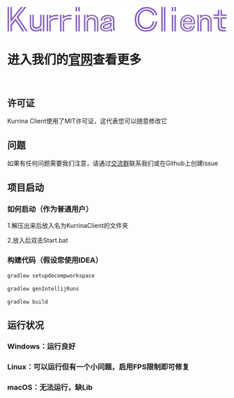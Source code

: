 <p align="center">
  <img src="/.github/assets/KurrinaLogo.png" alt="Kurrina Client" title="KurrinaClient">
</p>


# 进入我们的[官网](https://kurrinaclient.github.io/)查看更多
<br>

## 许可证
Kurrina Client使用了MIT许可证，这代表您可以随意修改它

## 问题
如果有任何问题需要我们注意，请通过[交流群](https://qm.qq.com/cgi-bin/qm/qr?k=TeRXozTGL4-x_PHQvOSu-1jfVm7M5Wo7&jump_from=webapi&authKey=kdS3k/8SiWLvnUVo139EyK37SO/eM8RS0jk8JOwqeqnOcPXQdwLYSHRfgK04o68d)联系我们或在Github上创建issue

## 项目启动
### 如何启动（作为普通用户）
1.解压出来后放入名为KurrinaClient的文件夹

2.放入后双击Start.bat
### 构建代码（假设您使用IDEA）
```
gradlew setupdecompworkspace
```
```
gradlew genIntellijRuns
```
```
gradlew build
```

## 运行状况
### Windows：运行良好
### Linux：可以运行但有一个小问题，启用FPS限制即可修复
### macOS：无法运行，缺Lib

